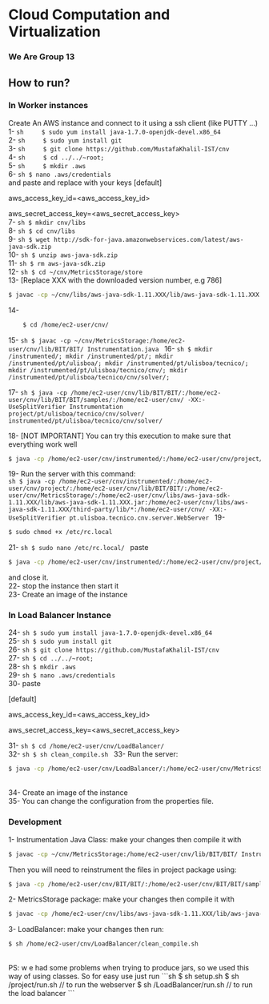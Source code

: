 # Cloud Computation and Virtualization
### We Are Group 13


## How to run?
### In Worker instances
Create An AWS instance and connect to it using a ssh client (like PUTTY ...)
1-  ```sh    
    $ sudo yum install java-1.7.0-openjdk-devel.x86_64 
    ```<br />
2-  ```sh    
    $ sudo yum install git 
    ```<br />
3-  ```sh    
    $ git clone https://github.com/MustafaKhalil-IST/cnv
    ```<br />
4-  ```sh    
    $ cd ../../~root;   
    ```<br />
5- ```sh    
    $ mkdir .aws  
    ```<br />
6- ```sh
    $ nano .aws/credentials
    ```  <br />
and paste and replace with your keys
[default]

aws_access_key_id=<aws_access_key_id>

aws_secret_access_key=<aws_secret_access_key> <br />
7-  ```sh
    $ mkdir cnv/libs
    ```<br />
8-  ```sh
    $ cd cnv/libs
    ```<br />
9-  ```sh
    $ wget http://sdk-for-java.amazonwebservices.com/latest/aws-java-sdk.zip 
    ```<br />
10- ```sh
    $ unzip aws-java-sdk.zip 
    ```<br />
11- ```sh
    $ rm aws-java-sdk.zip 
    ```<br />
12- ```sh
    $ cd ~/cnv/MetricsStorage/store
    ```<br />
13- [Replace XXX with the downloaded version number, e.g 786] 
```sh
$ javac -cp ~/cnv/libs/aws-java-sdk-1.11.XXX/lib/aws-java-sdk-1.11.XXX.jar:~/cnv/libs/aws-java-sdk-1.11.XXX/third-party/lib/*:. *.java
```

14- 
```sh
    $ cd /home/ec2-user/cnv/
```
15- ```sh
    $ javac -cp ~/cnv/MetricsStorage:/home/ec2-user/cnv/lib/BIT/BIT/ Instrumentation.java
    ```
16- ```sh
    $ mkdir /instrumented/; mkdir /instrumented/pt/; mkdir /instrumented/pt/ulisboa/; mkdir /instrumented/pt/ulisboa/tecnico/; mkdir /instrumented/pt/ulisboa/tecnico/cnv/; mkdir /instrumented/pt/ulisboa/tecnico/cnv/solver/;
    ```

17-  ```sh
     $ java -cp /home/ec2-user/cnv/lib/BIT/BIT/:/home/ec2-user/cnv/lib/BIT/BIT/samples/:/home/ec2-user/cnv/ -XX:-UseSplitVerifier Instrumentation project/pt/ulisboa/tecnico/cnv/solver/ instrumented/pt/ulisboa/tecnico/cnv/solver/
     ```

18- [NOT IMPORTANT] You can try this execution to make sure that everything work well
```sh
$ java -cp /home/ec2-user/cnv/instrumented/:/home/ec2-user/cnv/project/:/home/ec2-user/cnv/lib/BIT/BIT/:/home/ec2-user/cnv/lib/BIT/BIT/samples/:/home/ec2-user/cnv/MetricsStorage/:/home/ec2-user/cnv/libs/aws-java-sdk-1.11.784/lib/aws-java-sdk-1.11.784.jar:/home/ec2-user/cnv/libs/aws-java-sdk-1.11.784/third-party/lib/*:/home/ec2-user/cnv/ -XX:-UseSplitVerifier pt.ulisboa.tecnico.cnv.solver.SolverMain -d -n1 9 -n2 9 -un 81 -i SUDOKU_PUZZLE_9x19_101 -s DLX -b [[2,0,0,8,0,5,0,9,1],[9,0,8,0,7,1,2,0,6],[0,1,4,2,0,3,7,5,8],[5,0,1,0,8,7,9,2,4],[0,4,9,6,0,2,0,8,7],[7,0,2,1,4,9,3,0,5],[1,3,7,5,0,6,0,4,9],[4,2,5,0,1,8,6,0,3],[0,9,6,7,3,4,0,1,2]]
```
19- Run the server with this command:  
    ```sh
    $ java -cp /home/ec2-user/cnv/instrumented/:/home/ec2-user/cnv/project/:/home/ec2-user/cnv/lib/BIT/BIT/:/home/ec2-user/cnv/MetricsStorage/:/home/ec2-user/cnv/libs/aws-java-sdk-1.11.XXX/lib/aws-java-sdk-1.11.XXX.jar:/home/ec2-user/cnv/libs/aws-java-sdk-1.11.XXX/third-party/lib/*:/home/ec2-user/cnv/ -XX:-UseSplitVerifier pt.ulisboa.tecnico.cnv.server.WebServer
    ```
19- 
```sh
$ sudo chmod +x /etc/rc.local
```
21- ```sh
    $ sudo nano /etc/rc.local/
    ```
paste 
```sh
$ java -cp /home/ec2-user/cnv/instrumented/:/home/ec2-user/cnv/project/:/home/ec2-user/cnv/lib/BIT/BIT/:/home/ec2-user/cnv/MetricsStorage/:/home/ec2-user/cnv/libs/aws-java-sdk-1.11.XXX/lib/aws-java-sdk-1.11.XXX.jar:/home/ec2-user/cnv/libs/aws-java-sdk-1.11.XXX/third-party/lib/*:/home/ec2-user/cnv/ -XX:-UseSplitVerifier pt.ulisboa.tecnico.cnv.server.WebServer
```
and close it. <br />
22- stop the instance then start it <br />
23- Create an image of the instance <br />


### In Load Balancer Instance

24- ```sh
        $ sudo yum install java-1.7.0-openjdk-devel.x86_64
        ```<br />
25- ```sh
        $ sudo yum install git
        ```<br />
26- ```sh
        $ git clone https://github.com/MustafaKhalil-IST/cnv
        ```<br />
27- ```sh
        $ cd ../../~root;
        ```<br />
28- ```sh
        $ mkdir .aws
        ```<br />
29- ```sh
        $ nano .aws/credentials
        ```<br />
30- paste 

[default]

aws_access_key_id=<aws_access_key_id>

aws_secret_access_key=<aws_secret_access_key> <br />

31- ```sh
        $ cd /home/ec2-user/cnv/LoadBalancer/
        ```<br />
32- ```sh
        $ sh clean_compile.sh
        ```
33- Run the server: 
```sh
$ java -cp /home/ec2-user/cnv/LoadBalancer/:/home/ec2-user/cnv/MetricsStorage/:/home/ec2-user/cnv/libs/aws-java-sdk-1.11.786/lib/aws-java-sdk-1.11.786.jar:/home/ec2-user/cnv/libs/aws-java-sdk-1.11.786/third-party/lib/*  -XX:-UseSplitVerifier LoadBalancer
``` 
<br />
34- Create an image of the instance <br />
35- You can change the configuration from the properties file. <br />

### Development
1- Instrumentation Java Class: make your changes then compile it with 
```sh
$ javac -cp ~/cnv/MetricsStorage:/home/ec2-user/cnv/lib/BIT/BIT/ Instrumentation.java
```

Then you will need to reinstrument the files in project package using: <br />
 ```sh
$ java -cp /home/ec2-user/cnv/BIT/BIT/:/home/ec2-user/cnv/BIT/BIT/samples/:/home/ec2-user/cnv/ -XX:-UseSplitVerifier Instrumentation project/pt/ulisboa/tecnico/cnv/solver/ instrumented/pt/ulisboa/tecnico/cnv/solver/
``` 

2- MetricsStorage package: make your changes then compile it with
```sh
$ javac -cp /home/ec2-user/cnv/libs/aws-java-sdk-1.11.XXX/lib/aws-java-sdk-1.11.XXX.jar:/home/ec2-user/cnv/libs/aws-java-sdk-1.11.XXX/third-party/lib/*:/home/ec2-user/cnv/ /home/ec2-user/cnv/MetricsStorage/storage/dynamo/*.java
```

3- LoadBalancer: make your changes then run:
```sh
$ sh /home/ec2-user/cnv/LoadBalancer/clean_compile.sh
```

<br />
PS: w e had some problems when trying to produce jars, so we used this way of using classes.
So for easy use just run
```sh
$ sh setup.sh
$ sh /project/run.sh // to run the webserver
$ sh /LoadBalancer/run.sh // to run the load balancer
``` 

